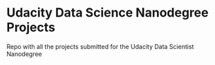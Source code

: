 # Udacity Data Science Nanodegree Projects
Repo with all the projects submitted for the Udacity Data Scientist Nanodegree
